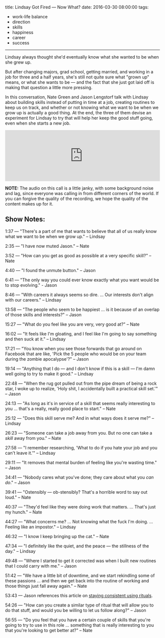 title: Lindsay Got Fired — Now What?
date: 2016-03-30 08:00:00
tags:
- work-life balance
- direction
- skills
- happiness
- career
- success
---

Lindsay always thought she'd eventually know what she wanted to be when she grew up.

But after changing majors, grad school, getting married, and working in a job for three and a half years, she's still not quite sure what "grown up" means, or what she wants to be — and the fact that she just got laid off is making that question a little more pressing.

In this conversation, Nate Green and Jason Lengstorf talk with Lindsay about building skills instead of putting in time at a job, creating routines to keep us on track, and whether or not knowing what we want to be when we grow up is actually a good thing. At the end, the three of them devise an experiment for Lindsay to try that will help her keep the good stuff going, even when she starts a new job.

<iframe width="100%" height="166" scrolling="no" frameborder="no" src="https://w.soundcloud.com/player/?url=https%3A//api.soundcloud.com/tracks/255724422&amp;color=eb7f00&amp;auto_play=false&amp;hide_related=false&amp;show_comments=true&amp;show_user=true&amp;show_reposts=false"></iframe>

**NOTE:** The audio on this call is a little janky, with some background noise and lag, since everyone was calling in from different corners of the world. If you can forgive the quality of the recording, we hope the quality of the content makes up for it.

<!-- more -->

## Show Notes:

1:37 — "There's a part of me that wants to believe that all of us really know what we want to be when we grow up." – Lindsay

2:35 — "I have now muted Jason." – Nate

3:52 — "How can you get as good as possible at a very specific skill?" – Nate

4:40 — "I found the unmute button." – Jason

6:41 — "The only way you could ever know exactly what you want would be to stop evolving." - Jason

8:46 — "With careers it always seems so dire. ... Our interests don't align with our careers." – Lindsay

13:58 — "The people who seem to be happiest ... is it because of an overlap of those skills and interests?" – Jason

15:27 — "What do you feel like you are very, very good at?" – Nate

16:02 — "It feels like I'm gloating, and I feel like I'm going to say something and then suck at it." – Lindsay

17:21  — "You know when you see those forwards that go around on Facebook that are like, 'Pick the 5 people who would be on your team during the zombie apocalypse'?" – Jason

19:14 — "Anything that I do — and I don't know if this is a skill — I'm damn well going to try to make it good." – Lindsay

22:48 — "When the rug got pulled out from the pipe dream of being a rock star, I woke up to realize, 'Holy shit, I accidentally built a practical skill set.'" – Jason

24:13 — "As long as it's in service of a skill that seems really interesting to you ... that's a really, really good place to start." – Nate

25:12 — "Does this skill serve me? And in what ways does it serve me?" – Lindsay

26:23 — "Someone can take a job away from you. But no one can take a _skill_ away from you." – Nate

27:58 — "I remember researching, 'What to do if you hate your job and you can't leave it.'" – Lindsay

29:11 — "It removes that mental burden of feeling like you're wasting time." – Jason

34:41 — "Nobody cares what you've done; they care about what you _can do_." – Jason

39:41 — "Ostensibly — ob-stensibly? That's a horrible word to say out loud." – Nate

40:37 — "They'd feel like they were doing work that matters. ... That's just my hunch." – Nate

44:27 — "What concerns me? ... Not knowing what the fuck I'm doing. ... Feeling like an impostor." – Lindsay

46:32 — "I know I keep bringing up the cat." – Nate

47:34 — "I definitely like the quiet, and the peace — the stillness of the day." – Lindsay

49:48 — "Where I started to get it corrected was when I built new routines that I could carry with me." – Jason

51:42 — "We have a little bit of downtime, and we start rekindling some of these passions ... and then we get back into the routine of working and those things just fall away again." – Nate

53:43 — Jason references this article on [staying consistent using rituals](http://bit.ly/1SsZeGv).

54:26 — "How can you create a similar type of ritual that will allow you to do that stuff, and would you be willing to let us follow along?" – Jason

56:55 — "Do you feel that you have a certain couple of skills that you're going to try to use in this role ... something that is really interesting to you that you're looking to get better at?" – Nate


